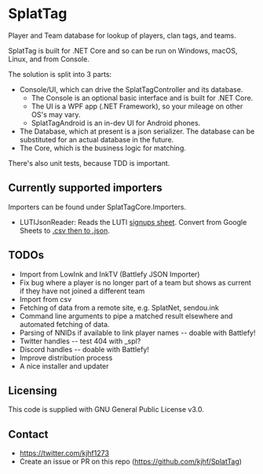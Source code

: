 # SplatTag
Player and Team database for lookup of players, clan tags, and teams.

SplatTag is built for .NET Core and so can be run on Windows, macOS, Linux, and from Console.

The solution is split into 3 parts:
- Console/UI, which can drive the SplatTagController and its database. 
  - The Console is an optional basic interface and is built for .NET Core. 
  - The UI is a WPF app (.NET Framework), so your mileage on other OS's may vary.
  - SplatTagAndroid is an in-dev UI for Android phones.
- The Database, which at present is a json serializer. The database can be substituted for an actual database in the future.
- The Core, which is the business logic for matching.

There's also unit tests, because TDD is important.

## Currently supported importers
Importers can be found under SplatTagCore.Importers.
- LUTIJsonReader: Reads the LUTI [signups sheet](https://docs.google.com/spreadsheets/d/1C7-iJlJjN3cYWEQE5hq2Y_AG4Meg4DrA5Q_527wfl_o/edit#gid=0). Convert from Google Sheets to [.csv then to .json](https://www.csvjson.com/csv2json).

## TODOs
- Import from LowInk and InkTV (Battlefy JSON Importer)
- Fix bug where a player is no longer part of a team but shows as current if they have not joined a different team
- Import from csv
- Fetching of data from a remote site, e.g. SplatNet, sendou.ink
- Command line arguments to pipe a matched result elsewhere and automated fetching of data.
- Parsing of NNIDs if available to link player names -- doable with Battlefy!
- Twitter handles -- test 404 with _spl?
- Discord handles -- doable with Battlefy!
- Improve distribution process
- A nice installer and updater

## Licensing
This code is supplied with GNU General Public License v3.0.

## Contact
- https://twitter.com/kjhf1273
- Create an issue or PR on this repo (https://github.com/kjhf/SplatTag)
